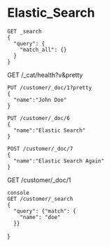 # Elastic_Search

```
GET _search
{
  "query": {
    "match_all": {}
  }
}
```

GET /_cat/health?v&pretty

```
PUT /customer/_doc/1?pretty
{
  "name":"John Doe"
}
```

```
PUT /customer/_doc/6
{
  "name":"Elastic Search"
}

POST /customer/_doc/7
{
  "name":"Elastic Search Again"
}
```



GET /customer/_doc/1

```
console
GET /customer/_search
{
  "query": {"match": {
    "name": "doe"
  }}
  ```
}
